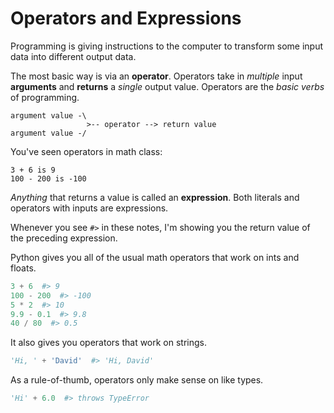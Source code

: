 # Operators and Expressions

Programming is giving instructions to the computer to transform some input data into different output data.

The most basic way is via an **operator**.
Operators take in _multiple_ input **arguments** and **returns** a _single_ output value.
Operators are the _basic verbs_ of programming.

```
argument value -\
                 >-- operator --> return value
argument value -/
```

You've seen operators in math class:

```
3 + 6 is 9
100 - 200 is -100
```

_Anything_ that returns a value is called an **expression**.
Both literals and operators with inputs are expressions.

Whenever you see `#>` in these notes, I'm showing you the return value of the preceding expression.

Python gives you all of the usual math operators that work on ints and floats.

```py
3 + 6  #> 9
100 - 200  #> -100
5 * 2  #> 10
9.9 - 0.1  #> 9.8
40 / 80  #> 0.5
```

It also gives you operators that work on strings.

```py
'Hi, ' + 'David'  #> 'Hi, David'
```

As a rule-of-thumb, operators only make sense on like types.

```py
'Hi' + 6.0  #> throws TypeError
```

